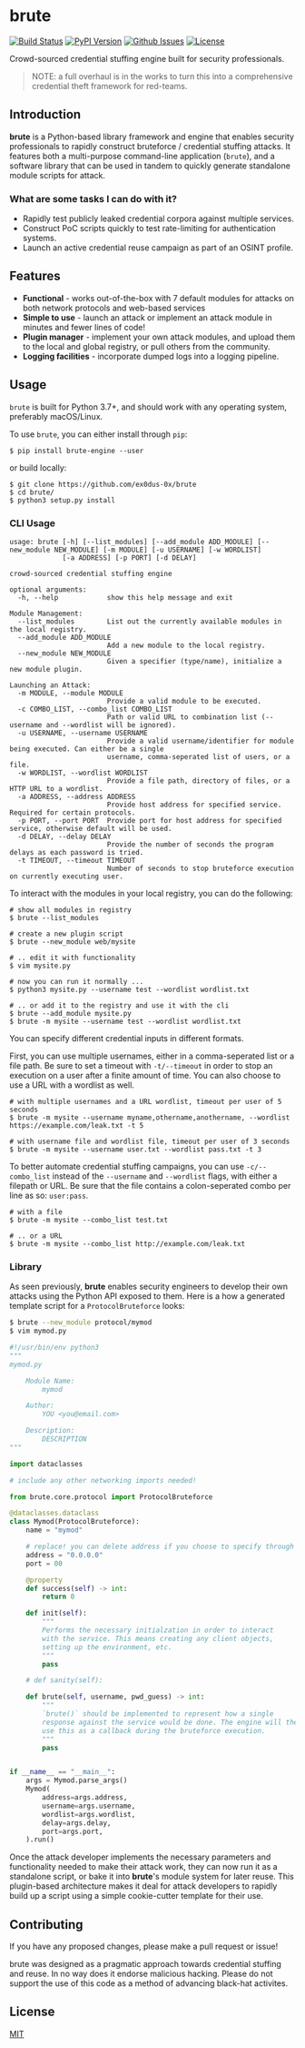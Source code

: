 # brute

[![Build Status](https://img.shields.io/github/workflow/status/ex0dus-0x/brute/CI/master)](https://github.com/ex0dus-0x/brute/actions?query=workflow%3ACI)
[![PyPI Version](https://badge.fury.io/py/brute.svg)](https://badge.fury.io/py/brute)
[![Github Issues](https://img.shields.io/github/issues/ex0dus-0x/brute.svg)](https://github.com/ex0dus-0x/brute/issues)
[![License](https://img.shields.io/badge/license-MIT-blue.svg)](https://codemuch.tech/license.txt)

Crowd-sourced credential stuffing engine built for security professionals.

> NOTE: a full overhaul is in the works to turn this into a comprehensive credential theft framework for red-teams.

## Introduction

__brute__ is a Python-based library framework and engine that enables security professionals to rapidly construct bruteforce / credential stuffing attacks. It features both a 
multi-purpose command-line application (`brute`), and a software library that can be used in tandem to quickly generate standalone module scripts for attack.

### What are some tasks I can do with it?

* Rapidly test publicly leaked credential corpora against multiple services.
* Construct PoC scripts quickly to test rate-limiting for authentication systems.
* Launch an active credential reuse campaign as part of an OSINT profile.

## Features

* __Functional__ - works out-of-the-box with 7 default modules for attacks on both network protocols and web-based services
* __Simple to use__ - launch an attack or implement an attack module in minutes and fewer lines of code!
* __Plugin manager__ - implement your own attack modules, and upload them to the local and global registry, or pull others from the community.
* __Logging facilities__ - incorporate dumped logs into a logging pipeline.

## Usage

`brute` is built for Python 3.7+, and should work with any operating system, preferably macOS/Linux.

To use `brute`, you can either install through `pip`:

```
$ pip install brute-engine --user
```

or build locally:

```
$ git clone https://github.com/ex0dus-0x/brute
$ cd brute/
$ python3 setup.py install
```

### CLI Usage

```
usage: brute [-h] [--list_modules] [--add_module ADD_MODULE] [--new_module NEW_MODULE] [-m MODULE] [-u USERNAME] [-w WORDLIST]
             [-a ADDRESS] [-p PORT] [-d DELAY]

crowd-sourced credential stuffing engine

optional arguments:
  -h, --help            show this help message and exit

Module Management:
  --list_modules        List out the currently available modules in the local registry.
  --add_module ADD_MODULE
                        Add a new module to the local registry.
  --new_module NEW_MODULE
                        Given a specifier (type/name), initialize a new module plugin.

Launching an Attack:
  -m MODULE, --module MODULE
                        Provide a valid module to be executed.
  -c COMBO_LIST, --combo_list COMBO_LIST
                        Path or valid URL to combination list (--username and --wordlist will be ignored).
  -u USERNAME, --username USERNAME
                        Provide a valid username/identifier for module being executed. Can either be a single
                        username, comma-seperated list of users, or a file.
  -w WORDLIST, --wordlist WORDLIST
                        Provide a file path, directory of files, or a HTTP URL to a wordlist.
  -a ADDRESS, --address ADDRESS
                        Provide host address for specified service. Required for certain protocols.
  -p PORT, --port PORT  Provide port for host address for specified service, otherwise default will be used.
  -d DELAY, --delay DELAY
                        Provide the number of seconds the program delays as each password is tried.
  -t TIMEOUT, --timeout TIMEOUT
                        Number of seconds to stop bruteforce execution on currently executing user.
```

To interact with the modules in your local registry, you can do the following:

```
# show all modules in registry
$ brute --list_modules

# create a new plugin script
$ brute --new_module web/mysite

# .. edit it with functionality
$ vim mysite.py

# now you can run it normally ...
$ python3 mysite.py --username test --wordlist wordlist.txt

# .. or add it to the registry and use it with the cli
$ brute --add_module mysite.py
$ brute -m mysite --username test --wordlist wordlist.txt
```

You can specify different credential inputs in different formats.

First, you can use multiple usernames, either in a comma-seperated list or a file path. Be
sure to set a timeout with `-t/--timeout` in order to stop an execution on a user after
a finite amount of time. You can also choose to use a URL with a wordlist as well.

```
# with multiple usernames and a URL wordlist, timeout per user of 5 seconds
$ brute -m mysite --username myname,othername,anothername, --wordlist https://example.com/leak.txt -t 5

# with username file and wordlist file, timeout per user of 3 seconds
$ brute -m mysite --username user.txt --wordlist pass.txt -t 3
```

To better automate credential stuffing campaigns, you can use `-c/--combo_list` instead
of the `--username` and `--wordlist` flags, with either a filepath or URL. Be sure that the file
contains a colon-seperated combo per line as so: `user:pass`.

```
# with a file
$ brute -m mysite --combo_list test.txt

# .. or a URL
$ brute -m mysite --combo_list http://example.com/leak.txt
```

### Library

As seen previously, __brute__ enables security engineers to develop their own attacks using the Python API exposed to them. Here is a how a generated template script for a `ProtocolBruteforce` looks:

```bash
$ brute --new_module protocol/mymod
$ vim mymod.py
```

```python
#!/usr/bin/env python3
"""
mymod.py

    Module Name:
        mymod

    Author:
        YOU <you@email.com>

    Description:
        DESCRIPTION
"""

import dataclasses

# include any other networking imports needed!

from brute.core.protocol import ProtocolBruteforce

@dataclasses.dataclass
class Mymod(ProtocolBruteforce):
    name = "mymod"

    # replace! you can delete address if you choose to specify through a CLI.
    address = "0.0.0.0"
    port = 00

    @property
    def success(self) -> int:
        return 0

    def init(self):
        """
        Performs the necessary initialzation in order to interact
        with the service. This means creating any client objects,
        setting up the environment, etc.
        """
        pass

    # def sanity(self):

    def brute(self, username, pwd_guess) -> int:
        """
        `brute()` should be implemented to represent how a single
        response against the service would be done. The engine will then
        use this as a callback during the bruteforce execution.
        """
        pass


if __name__ == "__main__":
    args = Mymod.parse_args()
    Mymod(
        address=args.address,
        username=args.username,
        wordlist=args.wordlist,
        delay=args.delay,
        port=args.port,
    ).run()
```

Once the attack developer implements the necessary parameters and functionality needed to make their attack work, they can now run it as a standalone script, or bake it into __brute__'s module system for later reuse. This plugin-based architecture makes it deal for attack developers to rapidly build up a script using a simple cookie-cutter template for their use.

## Contributing

If you have any proposed changes, please make a pull request or issue!

brute was designed as a pragmatic approach towards credential stuffing and reuse. In no way does it endorse malicious hacking. Please do not support the use of this code as a method of advancing black-hat activites.

## License

[MIT](https://codemuch.tech/license.txt)
